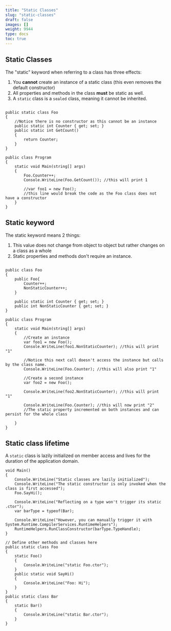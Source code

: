 ```yaml
---
title: "Static Classes"
slug: "static-classes"
draft: false
images: []
weight: 9944
type: docs
toc: true
---
```


## Static Classes
The "static" keyword when referring to a class has three effects:
1. You **cannot** create an instance of a static class (this even removes the default constructor)
2. All properties and methods in the class **must** be static as well.
3. A `static` class is a `sealed` class, meaning it cannot be inherited.

<pre><code>
public static class Foo
{
    //Notice there is no constructor as this cannot be an instance
    public static int Counter { get; set; }
    public static int GetCount()
    {
        return Counter;
    }
}

public class Program 
{
    static void Main(string[] args)
    {
        Foo.Counter++;
        Console.WriteLine(Foo.GetCount()); //this will print 1
        
        //var foo1 = new Foo(); 
        //this line would break the code as the Foo class does not have a constructor
    }
}
</code></pre>

## Static keyword
The static keyword means 2 things:
1. This value does not change from object to object but rather changes on a class as a whole
2. Static properties and methods don't require an instance.    
<pre><code>
public class Foo
{
    public Foo{
        Counter++;
        NonStaticCounter++;
    }

    public static int Counter { get; set; }
    public int NonStaticCounter { get; set; }
}

public class Program 
{
    static void Main(string[] args)
    {
        //Create an instance
        var foo1 = new Foo();
        Console.WriteLine(foo1.NonStaticCounter); //this will print "1"

        //Notice this next call doesn't access the instance but calls by the class name.
        Console.WriteLine(Foo.Counter); //this will also print "1"

        //Create a second instance
        var foo2 = new Foo();

        Console.WriteLine(foo2.NonStaticCounter); //this will print "1"

        Console.WriteLine(Foo.Counter); //this will now print "2"
        //The static property incremented on both instances and can persist for the whole class

    }
}
</code></pre>

## Static class lifetime
A `static` class is lazily initialized on member access and lives for the duration of the application domain.

    void Main()
    {
        Console.WriteLine("Static classes are lazily initialized");
        Console.WriteLine("The static constructor is only invoked when the class is first accessed");
        Foo.SayHi();
    
        Console.WriteLine("Reflecting on a type won't trigger its static .ctor");
        var barType = typeof(Bar);
    
        Console.WriteLine("However, you can manually trigger it with System.Runtime.CompilerServices.RuntimeHelpers");
        RuntimeHelpers.RunClassConstructor(barType.TypeHandle);
    }
    
    // Define other methods and classes here
    public static class Foo
    {
        static Foo()
        {
            Console.WriteLine("static Foo.ctor");
        }
        public static void SayHi()
        {
            Console.WriteLine("Foo: Hi");
        }
    }
    public static class Bar
    {
        static Bar()
        {
            Console.WriteLine("static Bar.ctor");
        }
    }

